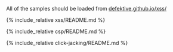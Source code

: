 
All of the samples should be loaded from [defektive.github.io/xss/](https://defektive.github.io/xss/)

{% include_relative xss/README.md %}

{% include_relative csp/README.md %}

{% include_relative click-jacking/README.md %}
